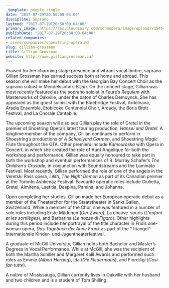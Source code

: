 ```yaml
---
_template: people_single
date: "2017-07-29T20:50:00-04:00"
discipline: Soprano
lastmod: "2017-07-29T20:50:00-04:00"
primary_image: https://res.cloudinary.com/schmopera/image/upload/v1545409169/media/webhook-uploads/1501375704791/Gillian_G_Red.jpg.jpg
publishDate: "2017-07-29T20:50:00-04:00"
related_companies:
- scene/companies/shoestring-opera.md
slug: gillian-grossman
title: Gillian Grossman
website: http://www.gilliangrossman.ca/
---
```


Praised for her charming stage presence and vibrant vocal timbre, soprano Gillian Grossman has earned success both at home and abroad. This season she will make her debut with the Georgian Bay Concert Choir as the soprano soloist in Mendelssohn’s *Elijah*. On the concert stage, Gillian was most recently featured as the soprano soloist in Fauré’s *Requiem* with Masterworks of Oakville, under the baton of Charles Demuynck. She has appeared as the guest soloist with the Bluebridge Festival, Ardeleana, Aradia Ensemble, Etobicoke Centennial Choir, Arcady, the Boris Brott Festival, and La Chorale Cantabile.

The upcoming season will also see Gillian play the role of Gretel in the premier of Shoetring Opera’s latest touring production, *Hansel and Gretel*. A longtime member of the company, Gillian continues to perform in Shoestring’s productions of *A Schoolyard Carmen*, and Shoestring *Magic Flute* throughout the GTA. Other premiers include *Kamouraska* with Opera in Concert, in which she created the role of Aunt Angelique for both the workshop and performance. Gillian was equally honoured to take part in both the workshop and eventual performances of R. Murray Schafer’s *The Children’s Crusade*, in conjunction with Soundstreams and the Luminato Festival. Most recently, Gillian performed the role of one of the angels in the Veretski Pass opera, *Lilith, The Night Demon* as part of its Canadian premier at the Toronto Ashkenaz Festival. Favourite operatic roles include Giulietta, Gretel, Almirena, Laetitia, Despina, Pamina, and Johanna.

Upon completing her studies, Gillian made her European operatic debut as a member of the Theaterchor for the Staatstheater in Sankt Gallen, Switzerland. While a member of the Chor, she was featured in a number of solo roles including Erste Mädchen (*Der Zwerg*), La chauve-souris (*L’enfant et les sortilèges*), and Barbarina (*Le nozze di Figaro*). Other highlights during this period include her portrayal of the title character in Frid’s one-woman opera, *Das Tagebuch der Anne Frank* as part of the “Triangel” Internationale Kinder- und Jugentheaterfestival.

A graduate of McGill University, Gillian holds both Bachelor and Master’s Degrees in Vocal Performance. While at McGill, she was the recipient of both the Martha Schiller and Margaret Kalil Awards and performed such roles as Emmie (*Albert Herring*), Ida (*Die Fledermaus*), and Fiordiligi (*Cosí fan tutte*).

A native of Mississauga, Gillian currently lives in Oakville with her husband and two children and is a student of Tom Shilling.
